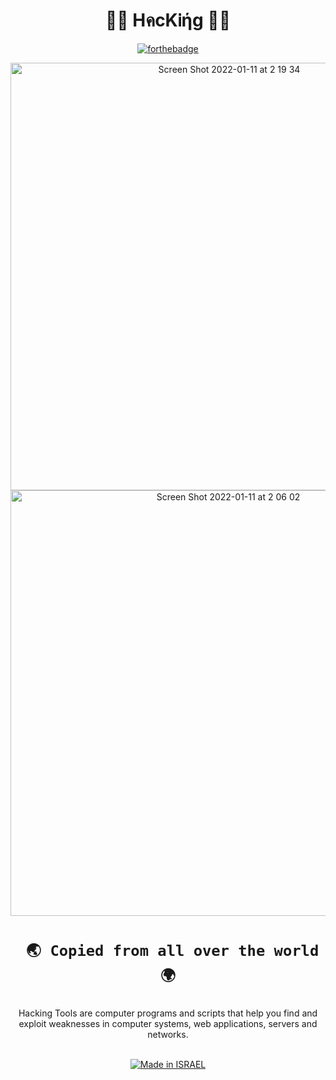 <h1 align="center"> 👨‍💻 HคcKᎥήg 👨‍💻 </h1>


<div align="center">

[![forthebadge](https://forthebadge.com/images/badges/built-with-love.svg)](https://forthebadge.com)

<img width="684" alt="Screen Shot 2022-01-11 at 2 19 34" src="https://user-images.githubusercontent.com/51442719/148859697-3bbd7e3c-945b-469d-a4c8-5146a64ac3ef.png">

 <img width="681" alt="Screen Shot 2022-01-11 at 2 06 02" src="https://user-images.githubusercontent.com/51442719/148858557-0f234f04-9539-40a6-a317-f9258d4e4dba.png">


<h1 align="center">

` 🌏 Copied from all over the world 🌍`

</h1>

<div align="center">


Hacking Tools are computer programs and scripts that help you find and exploit weaknesses in computer systems, web applications, servers and networks.

</div>


<a href="https://www.fxp.co.il/showthread.php?t=21158005"><br><img title="Made in ISRAEL" src="https://img.shields.io/badge/MADE%20IN-ISRAEL-blue?style=for-the-badge">   
